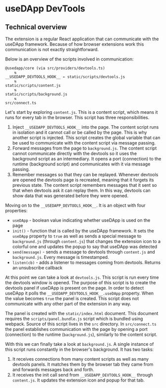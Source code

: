 # useDApp DevTools

## Technical overview

The extension is a regular React application that can communicate with the useDApp framework. Because of how browser extensions work this communication is not exactly straightforward.

Below is an overview of the scripts involved in communication:

```
@usedapp/core (via src/providers/devtools.ts)
    ⇅
__USEDAPP_DEVTOOLS_HOOK__ ← static/scripts/devtools.js
    ⇅
static/scripts/content.js
    ⇅
static/scripts/background.js
    ⇅
src/connect.ts
```

Let's start by exploring `content.js`. This is a content script, which means it runs for every tab in the browser. This script has three responsibilities.

1. Inject `__USEDAPP_DEVTOOLS_HOOK__` into the page. The content script runs in isolation and it cannot call or be called by the page. This is why another script is injected. This script creates the global variable that can be used to communicate with the content script via message passing.
2. Forward messages from the page to `background.js`. The content script cannot communicate directly with the devtools so it uses the background script as an intermediary. It opens a port (connection) to the runtime (background script) and communicates with it via message passing.
3. Remember messages so that they can be replayed. Whenever devtools are opened the devtools page is recreated, meaning that it forgets its previous state. The content script remembers messages that it sent so that when devtools ask it can replay them. In this way, devtools can show data that was generated before they were opened.

Moving on to the `__USEDAPP_DEVTOOLS_HOOK__`. It is an object with four properties:

- `useDApp` - boolean value indicating whether useDApp is used on the page
- `init()` - function that is called by the useDApp framework. It sets the `useDApp` property to `true` as well as sends a special message to `background.js` (through `content.js`) that changes the extension icon to a colorful one and updates the popup to say that useDApp was detected
- `send(message)` - sends a message to devtools through `content.js` and `background.js`. Every message is timestamped.
- `listen(cb)` - adds a listener to messages coming from devtools. Returns an unsubscribe callback

At this point we can take a look at `devtools.js`. This script is run every time the devtools window is opened. The purpose of this script is to create the devtools panel if useDApp is present on the page. In order to detect useDApp it polls the `__USEDAPP_DEVTOOLS_HOOK__.useDApp` property. When the value becomes `true` the panel is created. This script does not communicate with any other part of the extension in any way.

The panel is created with the `static/index.html` document. This document requires the `scripts/panel.bundle.js` script which is bundled using webpack. Source of this script lives in the `src` directory. In `src/connect.ts` the panel establishes communication with the page by opening a port (connection) to the runtime (`background.js`), similarly to the content script.

With this we can finally take a look at `background.js`. A single instance of this script runs constantly in the browser's background. It has two tasks:

1. It receives connections from many content scripts as well as many devtools panels. It matches them by the browser tab they came from and forwards messages back and forth.
2. It receives the init call send from `__USEDAPP_DEVTOOLS_HOOK__` through `content.js`. It updates the extension icon and popup for that tab.
